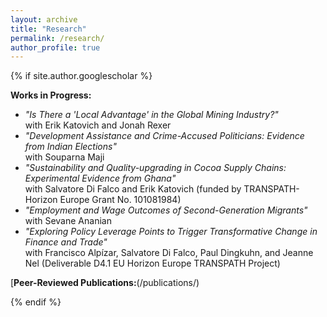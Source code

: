 ```yaml
---
layout: archive
title: "Research"
permalink: /research/
author_profile: true
---
```


{% if site.author.googlescholar %}
<div class="wordwrap">
  <strong>Works in Progress:</strong>
</div>

<ul>
  <li>
    <em>"Is There a 'Local Advantage' in the Global Mining Industry?"</em>
    <br> with Erik Katovich and Jonah Rexer
  </li>
  
  <li>
    <em>"Development Assistance and Crime-Accused Politicians: Evidence from Indian Elections"</em>
    <br> with Souparna Maji
  </li>

  <li>
    <em>"Sustainability and Quality-upgrading in Cocoa Supply Chains: Experimental Evidence from Ghana"</em> 
    <br> with Salvatore Di Falco and Erik Katovich (funded by TRANSPATH- Horizon Europe Grant No. 101081984)
  </li>

  <li>
    <em>"Employment and Wage Outcomes of Second-Generation Migrants"</em>
    <br> with Sevane Ananian
  </li>

  <!-- Uncomment the entry below if you want to include it -->
  <!--
  <li>
    U. Das, 
    <em>"Impact of CCTs on Female Education and Labour Market Outcomes: Evidence from Kanyashree Prakalpa of West Bengal, India"</em>
  </li>
  -->

  <li>
    <em>"Exploring Policy Leverage Points to Trigger Transformative Change in Finance and Trade"</em> 
    <br> with Francisco Alpízar, Salvatore Di Falco, Paul Dingkuhn, and Jeanne Nel (Deliverable D4.1 EU Horizon Europe TRANSPATH Project) 
  </li>

</ul>

<div class="wordwrap">
[<strong>Peer-Reviewed Publications:</strong>(/publications/)
</div>


{% endif %}




